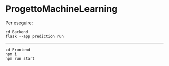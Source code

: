 # ProgettoMachineLearning
Per eseguire:

`cd Backend`\
`flask --app prediction run`

-----------
`cd Frontend`\
`npm i`\
`npm run start`
